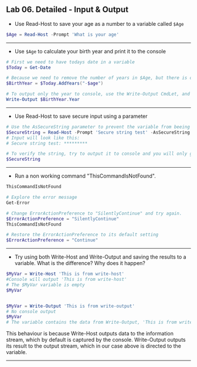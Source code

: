 ## Lab 06. Detailed - Input & Output

- Use Read-Host to save your age as a number to a variable called `$Age`

```Powershell
$Age = Read-Host -Prompt 'What is your age'
```

---

- Use `$Age` to calculate your birth year and print it to the console

```Powershell
# First we need to have todays date in a variable
$Today = Get-Date

# Because we need to remove the number of years in $Age, but there is only an AddYears method, we can simply combine it with a - to add "-n" years.
$BirthYear = $Today.AddYears("-$age")

# To output only the year to console, use the Write-Output CmdLet, and the Year property
Write-Output $BirthYear.Year
```

---

- Use Read-Host to save secure input using a parameter

```Powershell
# Use the AsSecureString parameter to prevent the variable from beeing human readable
$SecureString = Read-Host -Prompt 'Secure string test' -AsSecureString
# Input will look like this:
# Secure string test: *********

# To verify the string, try to output it to console and you will only get System.Security.SecureString
$SecureString
```

---

- Run a non working command "ThisCommandIsNotFound".

```Powershell
ThisCommandIsNotFound

# Explore the error message
Get-Error

# Change ErrorActionPreference to "SilentlyContinue" and try again.
$ErrorActionPreference = "SilentlyContinue"
ThisCommandIsNotFound

# Restore the ErrorActionPreference to its default setting
$ErrorActionPreference = "Continue"
```

---

- Try using both Write-Host and Write-Output and saving the results to a variable. What is the difference? Why does it happen?

```Powershell
$MyVar = Write-Host 'This is from write-host'
#Console will output 'This is from write-host'
# The $MyVar variable is empty
$MyVar


$MyVar = Write-Output 'This is from write-output'
# No console output
$MyVar
# The variable contains the data from Write-Output, 'This is from write-output'
```

This behaviour is because Write-Host outputs data to the information stream, which by default is captured by the console.
Write-Output outputs its result to the output stream, which in our case above is directed to the variable.

---
